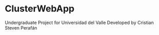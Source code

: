# ClusterWebApp
Undergraduate Project for Universidad del Valle
Developed by Cristian Steven Perafán
